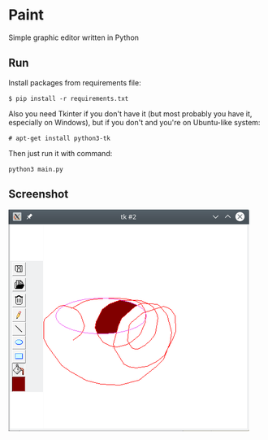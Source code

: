 # Paint

Simple graphic editor written in Python

## Run

Install packages from requirements file:

```
$ pip install -r requirements.txt
```

Also you need Tkinter if you don't have it (but most probably you have it, especially on Windows), but if you don't and you're on Ubuntu-like system:

```
# apt-get install python3-tk
```

Then just run it with command:

```
python3 main.py
```

## Screenshot

![screenshot][image]

[image]: https://github.com/pashawnn/python_paint/blob/master/screenshot.png
